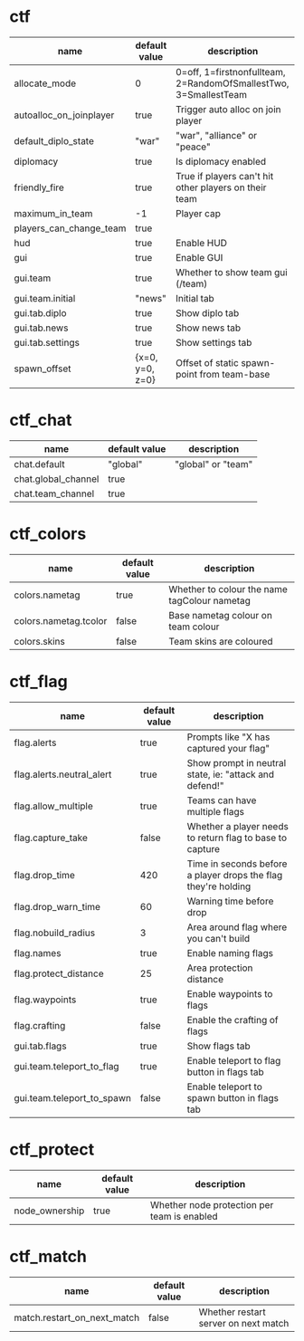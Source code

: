# ctf

| name                       | default value | description                                                      |
| -------------------------- | ------------- | ---------------------------------------------------------------- |
| allocate_mode              | 0             | 0=off, 1=firstnonfullteam, 2=RandomOfSmallestTwo, 3=SmallestTeam |
| autoalloc_on_joinplayer    | true          | Trigger auto alloc on join player                                |
| default_diplo_state        | "war"         | "war", "alliance" or "peace"                                     |
| diplomacy                  | true          | Is diplomacy enabled                                             |
| friendly_fire              | true          | True if players can't hit other players on their team            |
| maximum_in_team            | -1            | Player cap                                                       |
| players_can_change_team    | true          |                                                                  |
| hud                        | true          | Enable HUD                                                       |
| gui                        | true          | Enable GUI                                                       |
| gui.team                   | true          | Whether to show team gui (/team)                                 |
| gui.team.initial           | "news"        | Initial tab                                                      |
| gui.tab.diplo              | true          | Show diplo tab                                                   |
| gui.tab.news               | true          | Show news tab                                                    |
| gui.tab.settings           | true          | Show settings tab                                                |
| spawn_offset               | {x=0, y=0, z=0} | Offset of static spawn-point from team-base                    |

# ctf_chat

| name                       | default value | description                                                      |
| -------------------------- | ------------- | ---------------------------------------------------------------- |
| chat.default               | "global"      | "global" or "team"                                               |
| chat.global_channel        | true          |                                                                  |
| chat.team_channel          | true          |                                                                  |

# ctf_colors

| name                       | default value | description                                                      |
| -------------------------- | ------------- | ---------------------------------------------------------------- |
| colors.nametag             | true          | Whether to colour the name tagColour nametag                     |
| colors.nametag.tcolor      | false         | Base nametag colour on team colour                               |
| colors.skins               | false         | Team skins are coloured                                          |

# ctf_flag

| name                       | default value | description                                                      |
| -------------------------- | ------------- | ---------------------------------------------------------------- |
| flag.alerts                | true          | Prompts like "X has captured your flag"                          |
| flag.alerts.neutral_alert  | true          | Show prompt in neutral state, ie: "attack and defend!"           |
| flag.allow_multiple        | true          | Teams can have multiple flags                                    |
| flag.capture_take          | false         | Whether a player needs to return flag to base to capture         |
| flag.drop_time             | 420           | Time in seconds before a player drops the flag they're holding   |
| flag.drop_warn_time        | 60            | Warning time before drop                                         |
| flag.nobuild_radius        | 3             | Area around flag where you can't build                           |
| flag.names                 | true          | Enable naming flags                                              |
| flag.protect_distance      | 25            | Area protection distance                                         |
| flag.waypoints             | true          | Enable waypoints to flags                                        |
| flag.crafting              | false         | Enable the crafting of flags                                     | 
| gui.tab.flags              | true          | Show flags tab                                                   |
| gui.team.teleport_to_flag  | true          | Enable teleport to flag button in flags tab                      |
| gui.team.teleport_to_spawn | false         | Enable teleport to spawn button in flags tab                     |

# ctf_protect

| name                       | default value | description                                                      |
| -------------------------- | ------------- | ---------------------------------------------------------------- |
| node_ownership             | true          | Whether node protection per team is enabled                      |

# ctf_match

| name                       | default value | description                                                      |
| -------------------------- | ------------- | ---------------------------------------------------------------- |
| match.restart_on_next_match| false         | Whether restart server on next match                             |

